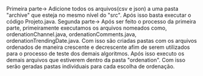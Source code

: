 Primeira parte->
  Adicione todos os arquivos(csv e json) a uma pasta "archive" que esteja no mesmo nível do "src". Após isso basta executar o código Projeto.java.
Segunda parte->
Após ser feito o processo da primeira parte, primeiramente executamos os arquivos nomeados como, ordenationChannel.java, ordenationComments.java, ordenationTrendingDate.java. Com isso são criadas pastas com os arquivos ordenados de maneira crescente e decrescente afim de serem utilizados para o processo de teste dos demais algoritmos. Após isso executo os demais arquivos que estiverem dentro da pasta "ordenation". Com isso serão geradas pastas individuais para cada escolha de ordenação.
